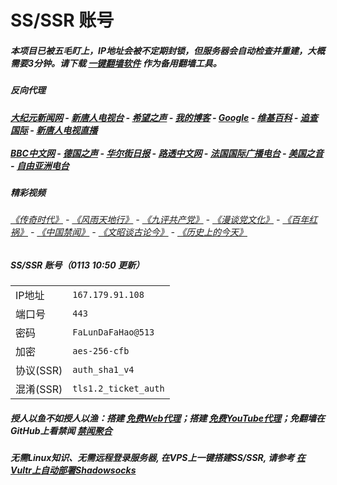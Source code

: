 # SS/SSR 账号 

##### 本项目已被五毛盯上，IP地址会被不定期封锁，但服务器会自动检查并重建，大概需要3分钟。请下载 [一键翻墙软件](https://github.com/gfw-breaker/nogfw/blob/master/README.md?a01) 作为备用翻墙工具。

##### 反向代理
#####  [大纪元新闻网](http://167.179.91.108:10080) - [新唐人电视台](http://167.179.91.108:8000) - [希望之声](http://167.179.91.108:8200) - [我的博客](http://167.179.91.108:10000/) - [Google](http://167.179.91.108:8888/search?q=425事件) - [维基百科](http://167.179.91.108:8100/wiki/喬高-麥塔斯調查報告) - [追查国际](http://167.179.91.108:10010) - [新唐人电视直播](http://167.179.91.108)<br/> <br/> [BBC中文网](http://167.179.91.108:9100/zhongwen/simp) - [德国之声](http://167.179.91.108:9200/zh/在线报导/s-9058?&zhongwen=simp) - [华尔街日报](http://167.179.91.108:9300) - [路透中文网](http://167.179.91.108:9500/) - [法国国际广播电台](http://167.179.91.108:9600/) - [美国之音](http://167.179.91.108:9700/)  - [自由亚洲电台](http://167.179.91.108:9800/) 

##### 精彩视频
###### [《传奇时代》](http://167.179.91.108:10000/videos/legend/) - [《风雨天地行》](http://167.179.91.108:10000/videos/fytdx/) - [《九评共产党》](http://167.179.91.108:10000/videos/jiuping/) - [《漫谈党文化》](http://167.179.91.108:10000/videos/mtdwh/) - [《百年红祸》](http://167.179.91.108:10000/videos/bnhh/) - [《中国禁闻》](https://github.com/gfw-breaker/ntdtv-news/blob/master/README.md?a01) - [《文昭谈古论今》](https://github.com/gfw-breaker/wenzhao/blob/master/README.md?a01) - [《历史上的今天》](https://github.com/gfw-breaker/today-in-history/blob/master/README.md?a01)
 
##### SS/SSR 账号（0113 10:50 更新）
|||
|-|-|
|IP地址|`167.179.91.108`|
|端口号|`443` |
|密码|`FaLunDaFaHao@513`|  
|加密|`aes-256-cfb`|
|协议(SSR) |`auth_sha1_v4`|  
|混淆(SSR) |`tls1.2_ticket_auth`|  

##### 授人以鱼不如授人以渔：搭建 [免费Web代理](https://github.com/no-gfw/heroku-node-proxy#--end--)；搭建 [免费YouTube代理](https://github.com/gfw-breaker/you2php-heroku#--end--)；免翻墙在GitHub上看禁闻 [禁闻聚合](https://github.com/gfw-breaker/banned-news/blob/master/README.md?a01)

##### 无需Linux知识、无需远程登录服务器, 在VPS上一键搭建SS/SSR, 请参考 [在Vultr上自动部署Shadowsocks](https://gfw-breaker.win/vultr%e9%83%a8%e7%bd%b2ss/) 
